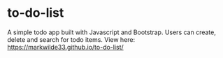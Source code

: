 # to-do-list
A simple todo app built with Javascript and Bootstrap.
Users can create, delete and search for todo items.
View here: https://markwilde33.github.io/to-do-list/
